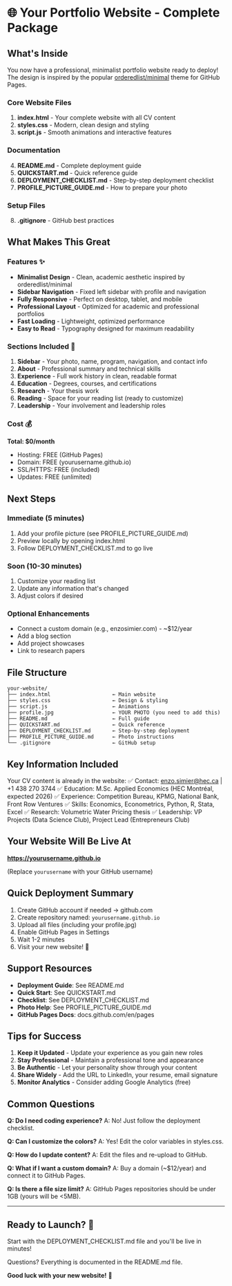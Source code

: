 # 🌐 Your Portfolio Website - Complete Package

## What's Inside

You now have a professional, minimalist portfolio website ready to deploy! The design is inspired by the popular [orderedlist/minimal](https://github.com/orderedlist/minimal) theme for GitHub Pages.

### Core Website Files
1. **index.html** - Your complete website with all CV content
2. **styles.css** - Modern, clean design and styling
3. **script.js** - Smooth animations and interactive features

### Documentation
4. **README.md** - Complete deployment guide
5. **QUICKSTART.md** - Quick reference guide
6. **DEPLOYMENT_CHECKLIST.md** - Step-by-step deployment checklist
7. **PROFILE_PICTURE_GUIDE.md** - How to prepare your photo

### Setup Files
8. **.gitignore** - GitHub best practices

## What Makes This Great

### Features ✨
- **Minimalist Design** - Clean, academic aesthetic inspired by orderedlist/minimal
- **Sidebar Navigation** - Fixed left sidebar with profile and navigation
- **Fully Responsive** - Perfect on desktop, tablet, and mobile
- **Professional Layout** - Optimized for academic and professional portfolios
- **Fast Loading** - Lightweight, optimized performance
- **Easy to Read** - Typography designed for maximum readability

### Sections Included 📄
1. **Sidebar** - Your photo, name, program, navigation, and contact info
2. **About** - Professional summary and technical skills
3. **Experience** - Full work history in clean, readable format
4. **Education** - Degrees, courses, and certifications
5. **Research** - Your thesis work
6. **Reading** - Space for your reading list (ready to customize)
7. **Leadership** - Your involvement and leadership roles

### Cost 💰
**Total: $0/month**
- Hosting: FREE (GitHub Pages)
- Domain: FREE (yourusername.github.io)
- SSL/HTTPS: FREE (included)
- Updates: FREE (unlimited)

## Next Steps

### Immediate (5 minutes)
1. Add your profile picture (see PROFILE_PICTURE_GUIDE.md)
2. Preview locally by opening index.html
3. Follow DEPLOYMENT_CHECKLIST.md to go live

### Soon (10-30 minutes)
1. Customize your reading list
2. Update any information that's changed
3. Adjust colors if desired

### Optional Enhancements
- Connect a custom domain (e.g., enzosimier.com) - ~$12/year
- Add a blog section
- Add project showcases
- Link to research papers

## File Structure

```
your-website/
├── index.html                    ← Main website
├── styles.css                    ← Design & styling
├── script.js                     ← Animations
├── profile.jpg                   ← YOUR PHOTO (you need to add this)
├── README.md                     ← Full guide
├── QUICKSTART.md                 ← Quick reference
├── DEPLOYMENT_CHECKLIST.md       ← Step-by-step deployment
├── PROFILE_PICTURE_GUIDE.md      ← Photo instructions
└── .gitignore                    ← GitHub setup
```

## Key Information Included

Your CV content is already in the website:
✅ Contact: enzo.simier@hec.ca | +1 438 270 3744
✅ Education: M.Sc. Applied Economics (HEC Montréal, expected 2026)
✅ Experience: Competition Bureau, KPMG, National Bank, Front Row Ventures
✅ Skills: Economics, Econometrics, Python, R, Stata, Excel
✅ Research: Volumetric Water Pricing thesis
✅ Leadership: VP Projects (Data Science Club), Project Lead (Entrepreneurs Club)

## Your Website Will Be Live At

**https://yourusername.github.io**

(Replace `yourusername` with your GitHub username)

## Quick Deployment Summary

1. Create GitHub account if needed → github.com
2. Create repository named: `yourusername.github.io`
3. Upload all files (including your profile.jpg)
4. Enable GitHub Pages in Settings
5. Wait 1-2 minutes
6. Visit your new website! 🎉

## Support Resources

- **Deployment Guide**: See README.md
- **Quick Start**: See QUICKSTART.md
- **Checklist**: See DEPLOYMENT_CHECKLIST.md
- **Photo Help**: See PROFILE_PICTURE_GUIDE.md
- **GitHub Pages Docs**: docs.github.com/en/pages

## Tips for Success

1. **Keep it Updated** - Update your experience as you gain new roles
2. **Stay Professional** - Maintain a professional tone and appearance
3. **Be Authentic** - Let your personality show through your content
4. **Share Widely** - Add the URL to LinkedIn, your resume, email signature
5. **Monitor Analytics** - Consider adding Google Analytics (free)

## Common Questions

**Q: Do I need coding experience?**
A: No! Just follow the deployment checklist.

**Q: Can I customize the colors?**
A: Yes! Edit the color variables in styles.css.

**Q: How do I update content?**
A: Edit the files and re-upload to GitHub.

**Q: What if I want a custom domain?**
A: Buy a domain (~$12/year) and connect it to GitHub Pages.

**Q: Is there a file size limit?**
A: GitHub Pages repositories should be under 1GB (yours will be <5MB).

---

## Ready to Launch? 🚀

Start with the DEPLOYMENT_CHECKLIST.md file and you'll be live in minutes!

Questions? Everything is documented in the README.md file.

**Good luck with your new website!** 🎉
